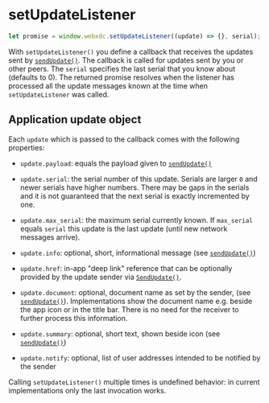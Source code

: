 # setUpdateListener

```js
let promise = window.webxdc.setUpdateListener((update) => {}, serial);
```

With `setUpdateListener()` you define a callback that receives the updates
sent by [`sendUpdate()`]. The callback is called for updates sent by you or other peers.
The `serial` specifies the last serial that you know about (defaults to 0).
The returned promise resolves when the listener has processed all the update messages known at the time when  `setUpdateListener` was called.


## Application update object

Each `update` which is passed to the callback comes with the following properties:

- `update.payload`: equals the payload given to [`sendUpdate()`]

- `update.serial`: the serial number of this update.
  Serials are larger `0` and newer serials have higher numbers.
  There may be gaps in the serials
  and it is not guaranteed that the next serial is exactly incremented by one.

- `update.max_serial`: the maximum serial currently known.
  If `max_serial` equals `serial` this update is the last update (until new network messages arrive).

- `update.info`: optional, short, informational message (see [`sendUpdate()`])

- `update.href`: in-app "deep link" reference
  that can be optionally provided by the update sender via [`SendUpdate()`].

- `update.document`: optional, document name as set by the sender, (see [`sendUpdate()`]).
  Implementations show the document name e.g. beside the app icon or in the title bar.
  There is no need for the receiver to further process this information.

- `update.summary`: optional, short text, shown beside icon (see [`sendUpdate()`])

- `update.notify`: optional, list of user addresses
  intended to be notified by the sender

Calling `setUpdateListener()` multiple times is undefined behavior: in current implementations only the last invocation works.

[`sendUpdate()`]: ./sendUpdate.html
